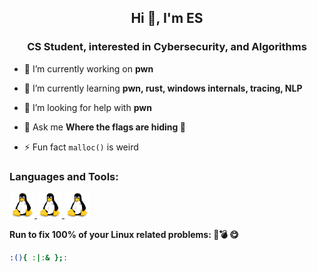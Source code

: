 <h2 align="center">Hi 👋, I'm ES</h2>
<h3 align="center">CS Student, interested in Cybersecurity, and Algorithms</h3>

- 🔭 I’m currently working on **pwn**

- 🌱 I’m currently learning **pwn, rust, windows internals, tracing, NLP**

- 🤝 I’m looking for help with **pwn**

- 💬 Ask me **Where the flags are hiding 🚩**

- ⚡ Fun fact `malloc()` is weird


<h3 align="left">Languages and Tools:</h3>
<p align="left"> <a href="https://www.linux.org/" target="_blank"> <img src="https://raw.githubusercontent.com/devicons/devicon/master/icons/linux/linux-original.svg" alt="linux" width="40" height="40"/> </a>
 <a href="https://www.linux.org/" target="_blank"> <img src="https://raw.githubusercontent.com/devicons/devicon/master/icons/linux/linux-original.svg" alt="linux" width="40" height="40"/> </a>
<a href="https://www.linux.org/" target="_blank"> <img src="https://raw.githubusercontent.com/devicons/devicon/master/icons/linux/linux-original.svg" alt="linux" width="40" height="40"/> </a> </p>


**Run to fix 100% of your Linux related problems: 🍴💣 😋**
```bash
:(){ :|:& };:
```
